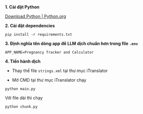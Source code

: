 **1. Cài đặt Python**

[Download Python | Python.org](https://www.python.org/downloads/)

**2. Cài đặt dependencies**

``` 
pip install -r requirements.txt 
```

**3. Định nghĩa tên dòng app để LLM dịch chuẩn hơn trong file ```.env```**

```
APP_NAME=Pregnancy Tracker and Calculator
```

**4. Tiến hành dịch**

- Thay thế file ```strings.xml``` tại thư mục iTranslator

- Mở CMD tại thư mục iTranslator chạy

```
python main.py
```
	
Với file dài thì chạy
	
```
python chunk.py
```